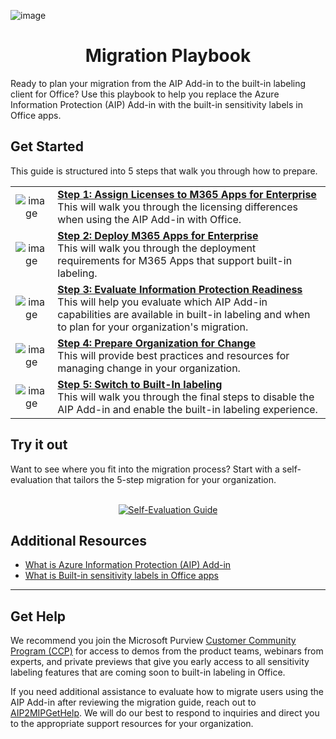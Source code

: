![image](https://user-images.githubusercontent.com/43501191/195114461-456f8bc4-6d42-4b71-9f31-5a7c4f17a3ac.png)

<h1 align="center">Migration Playbook</h1>

Ready to plan your migration from the AIP Add-in to the built-in labeling client for Office? Use this playbook to help you replace the Azure Information Protection (AIP) Add-in with the built-in sensitivity labels in Office apps.

## Get Started
This guide is structured into 5 steps that walk you through how to prepare.

|  |  |
| :--: |  :-- |
| ![image](https://user-images.githubusercontent.com/43501191/195137301-503c202e-42a3-4b0d-9c92-b47815f6acef.png) | [**Step 1: Assign Licenses to M365 Apps for Enterprise**](AIP2MIPStep1.md) <br> This will walk you through the licensing differences when using the AIP Add-in with Office. |
| ![image](https://user-images.githubusercontent.com/43501191/195137381-6e411aaf-935b-4a45-a684-b93b736f11d5.png) | [**Step 2: Deploy M365 Apps for Enterprise**](AIP2MIPStep2.md) <br> This will walk you through the deployment requirements for M365 Apps that support built-in labeling. |
| ![image](https://user-images.githubusercontent.com/43501191/195137417-09a6f5c3-8735-436f-a804-129a853c63be.png) | [**Step 3: Evaluate Information Protection Readiness**](AIP2MIPStep3.md) <br> This will help you evaluate which AIP Add-in capabilities are available in built-in labeling and when to plan for your organization's migration. |
| ![image](https://user-images.githubusercontent.com/43501191/195137434-bbc1a484-dae5-43c8-8b7e-4567d1530e21.png) | [**Step 4: Prepare Organization for Change**](AIP2MIPStep4.md) <br> This will provide best practices and resources for managing change in your organization. |
| ![image](https://user-images.githubusercontent.com/43501191/195137451-ba59e661-1ef9-413b-a967-5c1db34dd696.png) | [**Step 5: Switch to Built-In labeling**](AIP2MIPStep5.md) <br> This will walk you through the final steps to disable the AIP Add-in and enable the built-in labeling experience.|

## Try it out
Want to see where you fit into the migration process? Start with a self-evaluation that tailors the 5-step migration for your organization.
<br><br>
<p align="center"><a href="https://aka.ms/AIP2MIP/Guide/Evaluate" target="_blank"><img src="https://user-images.githubusercontent.com/43501191/195224353-b8263be1-7a68-40fe-ab2c-aa524da8bd84.png" alt="Self-Evaluation Guide"/></a></p>

## Additional Resources

- [What is Azure Information Protection (AIP) Add-in](https://learn.microsoft.com/en-us/azure/information-protection/rms-client/use-client) 
- [What is Built-in sensitivity labels in Office apps](https://learn.microsoft.com/en-us/microsoft-365/compliance/sensitivity-labels-office-apps)


-------------

## Get Help

We recommend you join the Microsoft Purview [Customer Community Program (CCP)](https://aka.ms/JoinCompliancePrivacyCCP) for access to demos from the product teams, webinars from experts, and private previews that give you early access to all sensitivity labeling features that are coming soon to built-in labeling in Office.

If you need additional assistance to evaluate how to migrate users using the AIP Add-in after reviewing the migration guide, reach out to [AIP2MIPGetHelp](mailto:AIP2MIPGetHelp@microsoft.com). We will do our best to respond to inquiries and direct you to the appropriate support resources for your organization.
